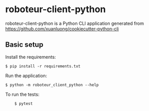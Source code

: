 # roboteur-client-python

roboteur-client-python is a Python CLI application generated from https://github.com/xuanluong/cookiecutter-python-cli

## Basic setup

Install the requirements:
```
$ pip install -r requirements.txt
```

Run the application:
```
$ python -m roboteur_client_python --help
```

To run the tests:
```
    $ pytest
```

